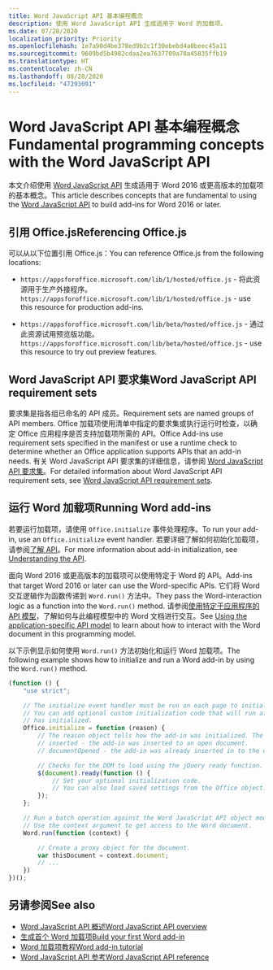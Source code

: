 ```yaml
---
title: Word JavaScript API 基本编程概念
description: 使用 Word JavaScript API 生成适用于 Word 的加载项。
ms.date: 07/28/2020
localization_priority: Priority
ms.openlocfilehash: 1e7a90d4be378ed9b2c1f30ebebd4a0beec45a11
ms.sourcegitcommit: 9609bd5b4982cdaa2ea7637709a78a45835ffb19
ms.translationtype: HT
ms.contentlocale: zh-CN
ms.lasthandoff: 08/28/2020
ms.locfileid: "47293091"
---
```

# <a name="fundamental-programming-concepts-with-the-word-javascript-api"></a><span data-ttu-id="9857e-103">Word JavaScript API 基本编程概念</span><span class="sxs-lookup"><span data-stu-id="9857e-103">Fundamental programming concepts with the Word JavaScript API</span></span>

<span data-ttu-id="9857e-104">本文介绍使用 [Word JavaScript API](../reference/overview/word-add-ins-reference-overview.md) 生成适用于 Word 2016 或更高版本的加载项的基本概念。</span><span class="sxs-lookup"><span data-stu-id="9857e-104">This article describes concepts that are fundamental to using the [Word JavaScript API](../reference/overview/word-add-ins-reference-overview.md) to build add-ins for Word 2016 or later.</span></span>

## <a name="referencing-officejs"></a><span data-ttu-id="9857e-105">引用 Office.js</span><span class="sxs-lookup"><span data-stu-id="9857e-105">Referencing Office.js</span></span>

<span data-ttu-id="9857e-106">可以从以下位置引用 Office.js：</span><span class="sxs-lookup"><span data-stu-id="9857e-106">You can reference Office.js from the following locations:</span></span>

- <span data-ttu-id="9857e-107">`https://appsforoffice.microsoft.com/lib/1/hosted/office.js` - 将此资源用于生产外接程序。</span><span class="sxs-lookup"><span data-stu-id="9857e-107">`https://appsforoffice.microsoft.com/lib/1/hosted/office.js` - use this resource for production add-ins.</span></span>

- <span data-ttu-id="9857e-108">`https://appsforoffice.microsoft.com/lib/beta/hosted/office.js` - 通过此资源试用预览版功能。</span><span class="sxs-lookup"><span data-stu-id="9857e-108">`https://appsforoffice.microsoft.com/lib/beta/hosted/office.js` - use this resource to try out preview features.</span></span>

## <a name="word-javascript-api-requirement-sets"></a><span data-ttu-id="9857e-109">Word JavaScript API 要求集</span><span class="sxs-lookup"><span data-stu-id="9857e-109">Word JavaScript API requirement sets</span></span>

<span data-ttu-id="9857e-110">要求集是指各组已命名的 API 成员。</span><span class="sxs-lookup"><span data-stu-id="9857e-110">Requirement sets are named groups of API members.</span></span> <span data-ttu-id="9857e-111">Office 加载项使用清单中指定的要求集或执行运行时检查，以确定 Office 应用程序是否支持加载项所需的 API。</span><span class="sxs-lookup"><span data-stu-id="9857e-111">Office Add-ins use requirement sets specified in the manifest or use a runtime check to determine whether an Office application supports APIs that an add-in needs.</span></span> <span data-ttu-id="9857e-112">有关 Word JavaScript API 要求集的详细信息，请参阅 [Word JavaScript API 要求集](../reference/requirement-sets/word-api-requirement-sets.md)。</span><span class="sxs-lookup"><span data-stu-id="9857e-112">For detailed information about Word JavaScript API requirement sets, see [Word JavaScript API requirement sets](../reference/requirement-sets/word-api-requirement-sets.md).</span></span>

## <a name="running-word-add-ins"></a><span data-ttu-id="9857e-113">运行 Word 加载项</span><span class="sxs-lookup"><span data-stu-id="9857e-113">Running Word add-ins</span></span>

<span data-ttu-id="9857e-114">若要运行加载项，请使用 `Office.initialize` 事件处理程序。</span><span class="sxs-lookup"><span data-stu-id="9857e-114">To run your add-in, use an `Office.initialize` event handler.</span></span> <span data-ttu-id="9857e-115">若要详细了解如何初始化加载项，请参阅[了解 API](../develop/understanding-the-javascript-api-for-office.md)。</span><span class="sxs-lookup"><span data-stu-id="9857e-115">For more information about add-in initialization, see [Understanding the API](../develop/understanding-the-javascript-api-for-office.md).</span></span>

<span data-ttu-id="9857e-116">面向 Word 2016 或更高版本的加载项可以使用特定于 Word 的 API。</span><span class="sxs-lookup"><span data-stu-id="9857e-116">Add-ins that target Word 2016 or later can use the Word-specific APIs.</span></span> <span data-ttu-id="9857e-117">它们将 Word 交互逻辑作为函数传递到 `Word.run()` 方法中。</span><span class="sxs-lookup"><span data-stu-id="9857e-117">They pass the Word-interaction logic as a function into the `Word.run()` method.</span></span> <span data-ttu-id="9857e-118">请参阅[使用特定于应用程序的 API 模型](../develop/application-specific-api-model.md)，了解如何与此编程模型中的 Word 文档进行交互。</span><span class="sxs-lookup"><span data-stu-id="9857e-118">See [Using the application-specific API model](../develop/application-specific-api-model.md) to learn about how to interact with the Word document in this programming model.</span></span>

<span data-ttu-id="9857e-119">以下示例显示如何使用 `Word.run()` 方法初始化和运行 Word 加载项。</span><span class="sxs-lookup"><span data-stu-id="9857e-119">The following example shows how to initialize and run a Word add-in by using the `Word.run()` method.</span></span>

```js
(function () {
    "use strict";

    // The initialize event handler must be run on each page to initialize Office JS.
    // You can add optional custom initialization code that will run after OfficeJS
    // has initialized.
    Office.initialize = function (reason) {
        // The reason object tells how the add-in was initialized. The values can be:
        // inserted - the add-in was inserted to an open document.
        // documentOpened - the add-in was already inserted in to the document and the document was opened.

        // Checks for the DOM to load using the jQuery ready function.
        $(document).ready(function () {
            // Set your optional initialization code.
            // You can also load saved settings from the Office object.
        });
    };

    // Run a batch operation against the Word JavaScript API object model.
    // Use the context argument to get access to the Word document.
    Word.run(function (context) {

        // Create a proxy object for the document.
        var thisDocument = context.document;
        // ...
    })
})();
```

## <a name="see-also"></a><span data-ttu-id="9857e-120">另请参阅</span><span class="sxs-lookup"><span data-stu-id="9857e-120">See also</span></span>

- [<span data-ttu-id="9857e-121">Word JavaScript API 概述</span><span class="sxs-lookup"><span data-stu-id="9857e-121">Word JavaScript API overview</span></span>](../reference/overview/word-add-ins-reference-overview.md)
- [<span data-ttu-id="9857e-122">生成首个 Word 加载项</span><span class="sxs-lookup"><span data-stu-id="9857e-122">Build your first Word add-in</span></span>](../quickstarts/word-quickstart.md)
- [<span data-ttu-id="9857e-123">Word 加载项教程</span><span class="sxs-lookup"><span data-stu-id="9857e-123">Word add-in tutorial</span></span>](../tutorials/word-tutorial.md)
- [<span data-ttu-id="9857e-124">Word JavaScript API 参考</span><span class="sxs-lookup"><span data-stu-id="9857e-124">Word JavaScript API reference</span></span>](/javascript/api/word)
